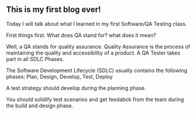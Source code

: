 ## This is my first blog ever! 

Today I will talk about what I learned in my first Software/QA Testing class. 

First things first. What does QA stand for? what does it mean? 

Well, a QA stands for quality assurance. Quality Assurance is the process of maintaining the quality and accessibility of a product.
A QA Tester takes part in all SDLC Phases. 

The Software Development Lifecycle (SDLC) usually contains the following phases: Plan, Design, Develop, Test, Deploy

A test strategy should develop during the planning phase.

You should solidify test scenarios and get feedabck from the team during the build and design phase. 
